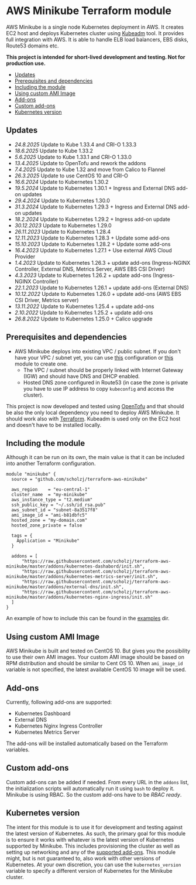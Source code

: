 # AWS Minikube Terraform module

AWS Minikube is a single node Kubernetes deployment in AWS. It creates EC2 host and deploys Kubernetes cluster using [Kubeadm](https://kubernetes.io/docs/admin/kubeadm/) tool. It provides full integration with AWS. It is able to handle ELB load balancers, EBS disks, Route53 domains etc.

**This project is intended for short-lived development and testing. Not for production use.**

<!-- TOC depthFrom:2 -->

- [Updates](#updates)
- [Prerequisites and dependencies](#prerequisites-and-dependencies)
- [Including the module](#including-the-module)
- [Using custom AMI Image](#using-custom-ami-image)
- [Add-ons](#add-ons)
- [Custom add-ons](#custom-add-ons)
- [Kubernetes version](#kubernetes-version)

<!-- /TOC -->

## Updates

* *24.8.2025* Update to Kube 1.33.4 and CRI-O 1.33.3
* *18.6.2025* Update to Kube 1.33.2
* *5.6.2025* Update to Kube 1.33.1 and CRI-O 1.33.0
* *13.4.2025* Update to OpenTofu and rework the addons
* *7.4.2025* Update to Kube 1.32 and move from Calico to Flannel
* *26.3.2025* Update to use CentOS 10 and CRI-O
* *16.6.2024* Update to Kubernetes 1.30.2
* *19.5.2024* Update to Kubernetes 1.30.1 + Ingress and External DNS add-on updates
* *29.4.2024* Update to Kubernetes 1.30.0
* *31.3.2024* Update to Kubernetes 1.29.3 + Ingress and External DNS add-on updates
* *18.2.2024* Update to Kubernetes 1.29.2 + Ingress add-on update
* *30.12.2023* Update to Kubernetes 1.29.0
* *26.11.2023* Update to Kubernetes 1.28.4
* *12.11.2023* Update to Kubernetes 1.28.3 + Update some add-ons
* *15.10.2023* Update to Kubernetes 1.28.2 + Update some add-ons
* *16.4.2023* Update to Kubernetes 1.27.1 + Use external AWS Cloud Provider
* *1.4.2023* Update to Kubernetes 1.26.3 + update add-ons (Ingress-NGINX Controller, External DNS, Metrics Server, AWS EBS CSI Driver)
* *4.3.2023* Update to Kubernetes 1.26.2 + update add-ons (Ingress-NGINX Controller)
* *22.1.2023* Update to Kubernetes 1.26.1 + update add-ons (External DNS)
* *10.12.2022* Update to Kubernetes 1.26.0 + update add-ons (AWS EBS CSI Driver, Metrics server)
* *13.11.2022* Update to Kubernetes 1.25.4 + update add-ons
* *2.10.2022* Update to Kubernetes 1.25.2 + update add-ons
* *26.8.2022* Update to Kubernetes 1.25.0 + Calico upgrade

## Prerequisites and dependencies

* AWS Minikube deploys into existing VPC / public subnet. If you don't have your VPC / subnet yet, you can use [this](https://github.com/scholzj/aws-vpc) configuration or [this](https://github.com/scholzj/terraform-aws-vpc) module to create one.
  * The VPC / subnet should be properly linked with Internet Gateway (IGW) and should have DNS and DHCP enabled.
  * Hosted DNS zone configured in Route53 (in case the zone is private you have to use IP address to copy `kubeconfig` and access the cluster).

This project is now developed and tested using [OpenTofu](https://opentofu.org/) and that should be also the only local dependency you need to deploy AWS Minikube.
It should work also with [Terraform](https://www.terraform.io).
Kubeadm is used only on the EC2 host and doesn't have to be installed locally.

## Including the module

Although it can be run on its own, the main value is that it can be included into another Terraform configuration.

```hcl
module "minikube" {
  source = "github.com/scholzj/terraform-aws-minikube"

  aws_region    = "eu-central-1"
  cluster_name  = "my-minikube"
  aws_instance_type = "t2.medium"
  ssh_public_key = "~/.ssh/id_rsa.pub"
  aws_subnet_id = "subnet-8a3517f8"
  ami_image_id = "ami-b81dbfc5"
  hosted_zone = "my-domain.com"
  hosted_zone_private = false

  tags = {
    Application = "Minikube"
  }

  addons = [
      "https://raw.githubusercontent.com/scholzj/terraform-aws-minikube/master/addons/kubernetes-dashabord/init.sh",
      "https://raw.githubusercontent.com/scholzj/terraform-aws-minikube/master/addons/kubernetes-metrics-server/init.sh",
      "https://raw.githubusercontent.com/scholzj/terraform-aws-minikube/master/addons/external-dns/init.sh",
      "https://raw.githubusercontent.com/scholzj/terraform-aws-minikube/master/addons/kubernetes-nginx-ingress/init.sh"
  ]
}
```

An example of how to include this can be found in the [examples](examples/) dir. 

## Using custom AMI Image

AWS Minikube is built and tested on CentOS 10. But gives you the possibility to use their own AMI images. Your custom AMI image should be based on RPM distribution and should be similar to Cent OS 10. When `ami_image_id` variable is not specified, the latest available CentOS 10 image will be used.

## Add-ons

Currently, following add-ons are supported:
* Kubernetes Dashboard
* External DNS
* Kubernetes Nginx Ingress Controller
* Kubernetes Metrics Server

The add-ons will be installed automatically based on the Terraform variables. 

## Custom add-ons

Custom add-ons can be added if needed.
From every URL in the `addons` list, the initialization scripts will automatically run it using `bash` to deploy it.
Minikube is using RBAC.
So the custom add-ons have to be *RBAC ready*.

## Kubernetes version

The intent for this module is to use it for development and testing against the latest version of Kubernetes. As such, the primary goal for this module is to ensure it works with whatever is the latest version of Kubernetes supported by Minikube. This includes provisioning the cluster as well as setting up networking and any of the [supported add-ons](#add-ons). This module might, but is not guaranteed to, also work with other versions of Kubernetes. At your own discretion, you can use the `kubernetes_version` variable to specify a different version of Kubernetes for the Minikube cluster.